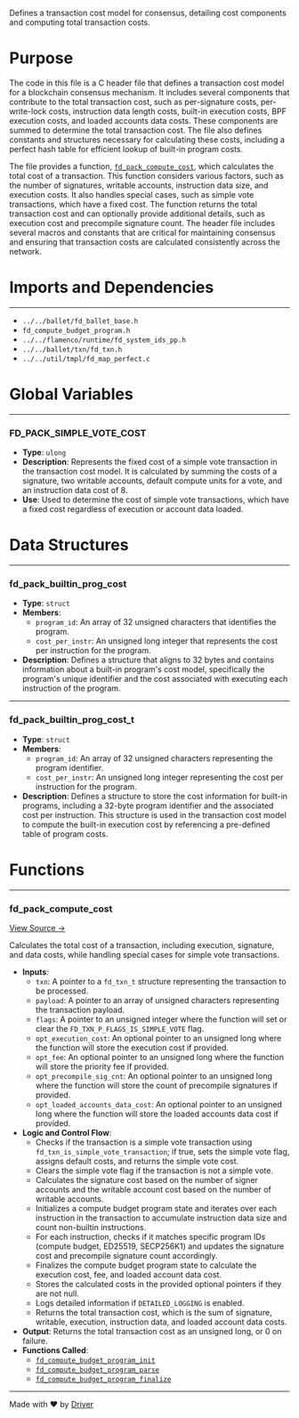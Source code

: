 <!--------------------------------------------------------------------------------->
<!-- IMPORTANT: This file is auto-generated by Driver (https://driver.ai). -------->
<!-- Manual edits may be overwritten on future commits. --------------------------->
<!--------------------------------------------------------------------------------->

Defines a transaction cost model for consensus, detailing cost components and computing total transaction costs.

# Purpose
The code in this file is a C header file that defines a transaction cost model for a blockchain consensus mechanism. It includes several components that contribute to the total transaction cost, such as per-signature costs, per-write-lock costs, instruction data length costs, built-in execution costs, BPF execution costs, and loaded accounts data costs. These components are summed to determine the total transaction cost. The file also defines constants and structures necessary for calculating these costs, including a perfect hash table for efficient lookup of built-in program costs.

The file provides a function, [`fd_pack_compute_cost`](<#fd_pack_compute_cost>), which calculates the total cost of a transaction. This function considers various factors, such as the number of signatures, writable accounts, instruction data size, and execution costs. It also handles special cases, such as simple vote transactions, which have a fixed cost. The function returns the total transaction cost and can optionally provide additional details, such as execution cost and precompile signature count. The header file includes several macros and constants that are critical for maintaining consensus and ensuring that transaction costs are calculated consistently across the network.
# Imports and Dependencies

---
- `../../ballet/fd_ballet_base.h`
- `fd_compute_budget_program.h`
- `../../flamenco/runtime/fd_system_ids_pp.h`
- `../../ballet/txn/fd_txn.h`
- `../../util/tmpl/fd_map_perfect.c`


# Global Variables

---
### FD\_PACK\_SIMPLE\_VOTE\_COST
- **Type**: ``ulong``
- **Description**: Represents the fixed cost of a simple vote transaction in the transaction cost model. It is calculated by summing the costs of a signature, two writable accounts, default compute units for a vote, and an instruction data cost of 8.
- **Use**: Used to determine the cost of simple vote transactions, which have a fixed cost regardless of execution or account data loaded.


# Data Structures

---
### fd\_pack\_builtin\_prog\_cost
- **Type**: ``struct``
- **Members**:
    - ``program_id``: An array of 32 unsigned characters that identifies the program.
    - ``cost_per_instr``: An unsigned long integer that represents the cost per instruction for the program.
- **Description**: Defines a structure that aligns to 32 bytes and contains information about a built-in program's cost model, specifically the program's unique identifier and the cost associated with executing each instruction of the program.


---
### fd\_pack\_builtin\_prog\_cost\_t
- **Type**: ``struct``
- **Members**:
    - ``program_id``: An array of 32 unsigned characters representing the program identifier.
    - ``cost_per_instr``: An unsigned long integer representing the cost per instruction for the program.
- **Description**: Defines a structure to store the cost information for built-in programs, including a 32-byte program identifier and the associated cost per instruction. This structure is used in the transaction cost model to compute the built-in execution cost by referencing a pre-defined table of program costs.


# Functions

---
### fd\_pack\_compute\_cost<!-- {{#callable:fd_pack_compute_cost}} -->
[View Source →](<../../../../../src/disco/pack/fd_pack_cost.h#L233>)

Calculates the total cost of a transaction, including execution, signature, and data costs, while handling special cases for simple vote transactions.
- **Inputs**:
    - ``txn``: A pointer to a `fd_txn_t` structure representing the transaction to be processed.
    - ``payload``: A pointer to an array of unsigned characters representing the transaction payload.
    - ``flags``: A pointer to an unsigned integer where the function will set or clear the `FD_TXN_P_FLAGS_IS_SIMPLE_VOTE` flag.
    - ``opt_execution_cost``: An optional pointer to an unsigned long where the function will store the execution cost if provided.
    - ``opt_fee``: An optional pointer to an unsigned long where the function will store the priority fee if provided.
    - ``opt_precompile_sig_cnt``: An optional pointer to an unsigned long where the function will store the count of precompile signatures if provided.
    - ``opt_loaded_accounts_data_cost``: An optional pointer to an unsigned long where the function will store the loaded accounts data cost if provided.
- **Logic and Control Flow**:
    - Checks if the transaction is a simple vote transaction using `fd_txn_is_simple_vote_transaction`; if true, sets the simple vote flag, assigns default costs, and returns the simple vote cost.
    - Clears the simple vote flag if the transaction is not a simple vote.
    - Calculates the signature cost based on the number of signer accounts and the writable account cost based on the number of writable accounts.
    - Initializes a compute budget program state and iterates over each instruction in the transaction to accumulate instruction data size and count non-builtin instructions.
    - For each instruction, checks if it matches specific program IDs (compute budget, ED25519, SECP256K1) and updates the signature cost and precompile signature count accordingly.
    - Finalizes the compute budget program state to calculate the execution cost, fee, and loaded account data cost.
    - Stores the calculated costs in the provided optional pointers if they are not null.
    - Logs detailed information if `DETAILED_LOGGING` is enabled.
    - Returns the total transaction cost, which is the sum of signature, writable, execution, instruction data, and loaded account data costs.
- **Output**: Returns the total transaction cost as an unsigned long, or 0 on failure.
- **Functions Called**:
    - [`fd_compute_budget_program_init`](<fd_compute_budget_program.h.md#fd_compute_budget_program_init>)
    - [`fd_compute_budget_program_parse`](<fd_compute_budget_program.h.md#fd_compute_budget_program_parse>)
    - [`fd_compute_budget_program_finalize`](<fd_compute_budget_program.h.md#fd_compute_budget_program_finalize>)



---
Made with ❤️ by [Driver](https://www.driver.ai/)
